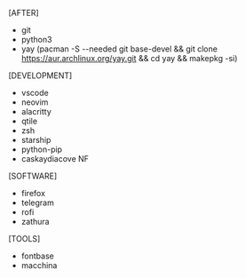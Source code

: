 [AFTER]
- git
- python3
- yay (pacman -S --needed git base-devel && git clone https://aur.archlinux.org/yay.git && cd yay && makepkg -si)

[DEVELOPMENT]
- vscode
- neovim
- alacritty
- qtile
- zsh
- starship
- python-pip
- caskaydiacove NF

[SOFTWARE]
- firefox
- telegram
- rofi
- zathura

[TOOLS]
- fontbase
- macchina